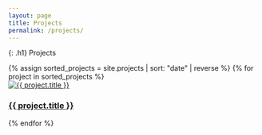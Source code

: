 ```yaml
---
layout: page
title: Projects
permalink: /projects/
---
```


{: .h1}
Projects

<section class="container mx-auto px-4 py-4">
  <div class="grid gap-6 sm:grid-cols-2 md:grid-cols-3 lg:grid-cols-4">
    {% assign sorted_projects = site.projects | sort: "date" | reverse %}
    {% for project in sorted_projects %}
    <div class="bg-white rounded-2xl shadow-md overflow-hidden transition hover:shadow-lg">
        <a href="{{ project.url | relative_url }}" class="block group h-full">
        <div class="h-48 w-full">
          <img src="{{ project.image | relative_url }}"
              alt="{{ project.title }}"
              class="w-full h-full object-cover" />
        </div>
        <div class="p-4 text-center">
          <h3 class="text-lg font-semibold text-gray-800 group-hover:text-pink-500 transition">
            {{ project.title }}
          </h3>
        </div>
        </a> 
    </div>
    {% endfor %}
  </div>
</section>

